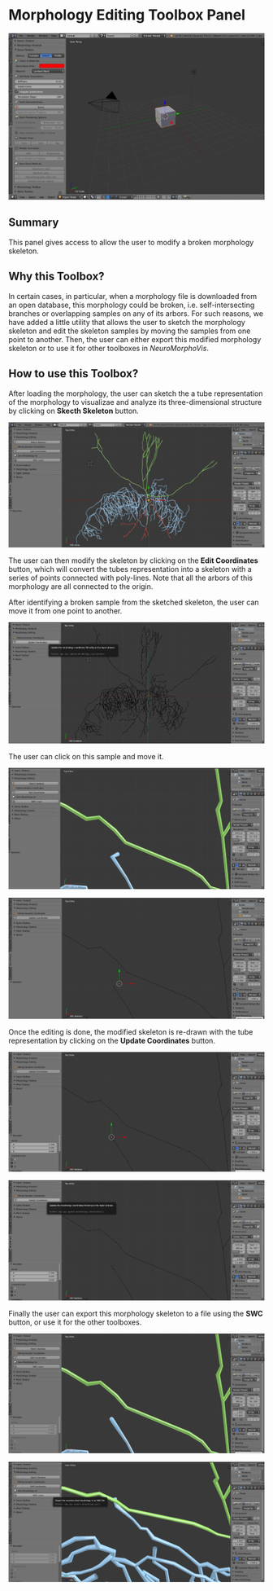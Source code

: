 # Morphology Editing Toolbox Panel

<p align="center">
  <img src="images/gui-soma-toolbox-open.jpg" width=800>
</p>

## Summary
This panel gives access to allow the user to modify a broken morphology skeleton.       

## Why this Toolbox?
In certain cases, in particular, when a morphology file is downloaded from an open database, this 
morphology could be broken, i.e. self-intersecting branches or overlapping samples on any of its arbors.
For such reasons, we have added a little utility that allows the user to sketch the morphology skeleton
and edit the skeleton samples by moving the samples from one point to another. Then, the user can either 
export this modified morphology skeleton or to use it for other toolboxes in _NeuroMorphoVis_.

## How to use this Toolbox?

After loading the morphology, the user can sketch the a tube representation of the morphology to visualizae and analyze its three-dimensional structure by clicking on __Skecth Skeleton__ button.  
<p align="center">
  <img src="images/morphology-editing/editing-1.png">
</p>

The user can then modify the skeleton by clicking on the __Edit Coordinates__ button, which will convert the tubes representation into a skeleton with a series of points connected with poly-lines. Note that all the arbors of this morphology are all connected to the origin. 

After identifying a broken sample from the sketched skeleton, the user can move it from one point to another. 
<p align="center">
  <img src="images/morphology-editing/editing-2.png">
</p>

The user can click on this sample and move it.
<p align="center">
  <img src="images/morphology-editing/editing-3.png">
</p>

<p align="center">
  <img src="images/morphology-editing/editing-4.png">
</p>

Once the editing is done, the modified skeleton is re-drawn with the tube representation by clicking on the __Update Coordinates__ button. 
<p align="center">
  <img src="images/morphology-editing/editing-5.png">
</p>

<p align="center">
  <img src="images/morphology-editing/editing-6.png">
</p>

Finally the user can export this morphology skeleton to a file using the __SWC__ button, or use it for the other toolboxes. 
<p align="center">
  <img src="images/morphology-editing/editing-7.png">
</p>

<p align="center">
  <img src="images/morphology-editing/editing-8.png">
</p>
